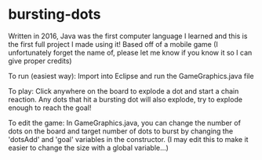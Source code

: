 # bursting-dots
Written in 2016,
Java was the first computer language I learned and this is the first full project I made using it! 
Based off of a mobile game (I unfortunately forget the name of, please let me know if you know it
so I can give proper credits)

To run (easiest way): 
Import into Eclipse and run the GameGraphics.java file

To play: 
Click anywhere on the board to explode a dot and start a chain reaction. Any dots that
hit a bursting dot will also explode, try to explode enough to reach the goal!

To edit the game:
In GameGraphics.java, you can change the number of dots on the board and target number of dots to burst by changing
the 'dotsAdd' and 'goal' variables in the constructor. (I may edit this to make it easier to change the
size with a global variable...)
